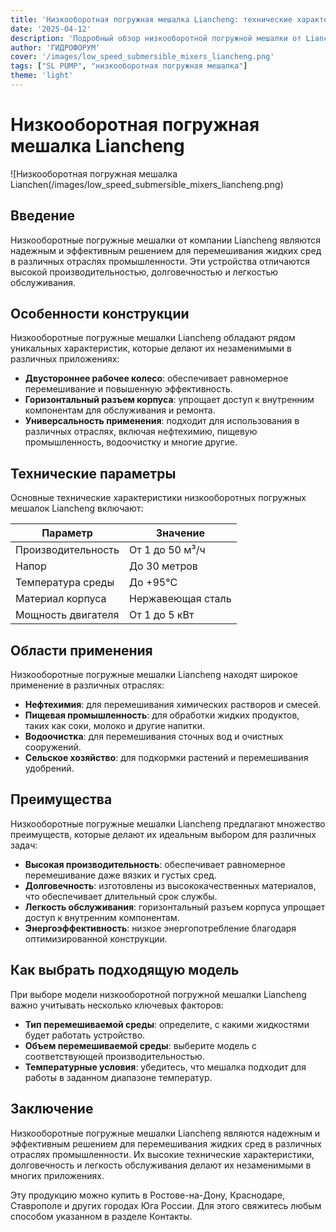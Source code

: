 ```yaml
---
title: 'Низкооборотная погружная мешалка Liancheng: технические характеристики и преимущества'
date: '2025-04-12'
description: 'Подробный обзор низкооборотной погружной мешалки от Liancheng, ее технических характеристик, областей применения и преимуществ для различных отраслей.'
author: 'ГИДРОФОРУМ'
cover: '/images/low_speed_submersible_mixers_liancheng.png'
tags: ["SL PUMP", "низкооборотная погружная мешалка"]
theme: 'light'
---
```


# Низкооборотная погружная мешалка Liancheng

![Низкооборотная погружная мешалка Lianchen(/images/low_speed_submersible_mixers_liancheng.png)

## Введение

Низкооборотные погружные мешалки от компании Liancheng являются надежным и эффективным решением для перемешивания жидких сред в различных отраслях промышленности. Эти устройства отличаются высокой производительностью, долговечностью и легкостью обслуживания.

## Особенности конструкции

Низкооборотные погружные мешалки Liancheng обладают рядом уникальных характеристик, которые делают их незаменимыми в различных приложениях:

- **Двустороннее рабочее колесо**: обеспечивает равномерное перемешивание и повышенную эффективность.
- **Горизонтальный разъем корпуса**: упрощает доступ к внутренним компонентам для обслуживания и ремонта.
- **Универсальность применения**: подходит для использования в различных отраслях, включая нефтехимию, пищевую промышленность, водоочистку и многие другие.

## Технические параметры

Основные технические характеристики низкооборотных погружных мешалок Liancheng включают:

| Параметр              | Значение                          |
|-----------------------|----------------------------------|
| Производительность    | От 1 до 50 м³/ч                  |
| Напор                 | До 30 метров                      |
| Температура среды     | До +95°C                          |
| Материал корпуса      | Нержавеющая сталь                |
| Мощность двигателя     | От 1 до 5 кВт                     |

## Области применения

Низкооборотные погружные мешалки Liancheng находят широкое применение в различных отраслях:

- **Нефтехимия**: для перемешивания химических растворов и смесей.
- **Пищевая промышленность**: для обработки жидких продуктов, таких как соки, молоко и другие напитки.
- **Водоочистка**: для перемешивания сточных вод и очистных сооружений.
- **Сельское хозяйство**: для подкормки растений и перемешивания удобрений.

## Преимущества

Низкооборотные погружные мешалки Liancheng предлагают множество преимуществ, которые делают их идеальным выбором для различных задач:

- **Высокая производительность**: обеспечивает равномерное перемешивание даже вязких и густых сред.
- **Долговечность**: изготовлены из высококачественных материалов, что обеспечивает длительный срок службы.
- **Легкость обслуживания**: горизонтальный разъем корпуса упрощает доступ к внутренним компонентам.
- **Энергоэффективность**: низкое энергопотребление благодаря оптимизированной конструкции.

## Как выбрать подходящую модель

При выборе модели низкооборотной погружной мешалки Liancheng важно учитывать несколько ключевых факторов:

- **Тип перемешиваемой среды**: определите, с какими жидкостями будет работать устройство.
- **Объем перемешиваемой среды**: выберите модель с соответствующей производительностью.
- **Температурные условия**: убедитесь, что мешалка подходит для работы в заданном диапазоне температур.

## Заключение

Низкооборотные погружные мешалки Liancheng являются надежным и эффективным решением для перемешивания жидких сред в различных отраслях промышленности. Их высокие технические характеристики, долговечность и легкость обслуживания делают их незаменимыми в многих приложениях.

Эту продукцию можно купить в Ростове-на-Дону, Краснодаре, Ставрополе и других городах Юга России. Для этого свяжитесь любым способом указанном в разделе Контакты.
